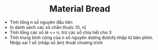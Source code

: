 <h1 align="center">Material Bread</h1>

* Tính tổng n số nguyên đầu tiên
* In danh sách các sô chẵn thuộc (0, n]
* Tính tổng các số lẻ <= n, trừ các số chia hết cho 3
* Tính trung bình cộng của n số nguyên dương đươchj nhập từ bàn phím. Nhập sai 1 số (nhập số âm) thoát chương trình
